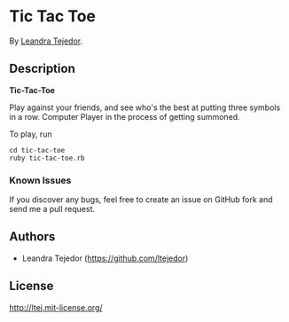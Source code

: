 # Tic Tac Toe


By [Leandra Tejedor](https://github.com/ltejedor).


## Description
**Tic-Tac-Toe**

Play against your friends, and see who's the best at putting three symbols in a row.
Computer Player in the process of getting summoned.


To play, run

```console
cd tic-tac-toe
ruby tic-tac-toe.rb
```


### Known Issues

If you discover any bugs, feel free to create an issue on GitHub fork and
send me a pull request.


## Authors

* Leandra Tejedor (https://github.com/ltejedor)


## License

http://ltej.mit-license.org/
